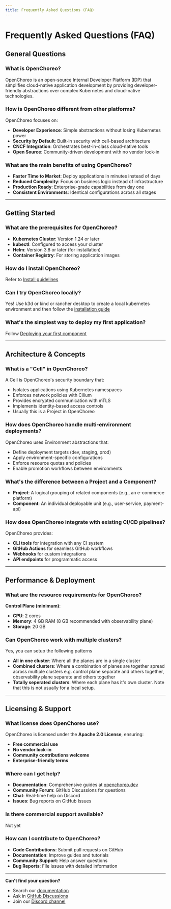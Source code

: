 ```yaml
---
title: Frequently Asked Questions (FAQ)
---
```


# Frequently Asked Questions (FAQ)

## General Questions

### What is OpenChoreo?
OpenChoreo is an open-source Internal Developer Platform (IDP) that simplifies cloud-native application development by providing developer-friendly abstractions over complex Kubernetes and cloud-native technologies.

### How is OpenChoreo different from other platforms?
OpenChoreo focuses on:
- **Developer Experience**: Simple abstractions without losing Kubernetes power
- **Security by Default**: Built-in security with cell-based architecture
- **CNCF Integration**: Orchestrates best-in-class cloud-native tools
- **Open Source**: Community-driven development with no vendor lock-in

### What are the main benefits of using OpenChoreo?
- **Faster Time to Market**: Deploy applications in minutes instead of days
- **Reduced Complexity**: Focus on business logic instead of infrastructure
- **Production Ready**: Enterprise-grade capabilities from day one
- **Consistent Environments**: Identical configurations across all stages

---

## Getting Started

### What are the prerequisites for OpenChoreo?
- **Kubernetes Cluster**: Version 1.24 or later
- **kubectl**: Configured to access your cluster
- **Helm**: Version 3.8 or later (for installation)
- **Container Registry**: For storing application images

### How do I install OpenChoreo?
Refer to [Install guidelines](../getting-started/single-cluster.md)

### Can I try OpenChoreo locally?
Yes! Use k3d or kind or rancher desktop to create a local kubernetes environment and then follow the [installation guide](../getting-started/single-cluster.md)

### What's the simplest way to deploy my first application?
Follow [Deploying your first component](../getting-started/deploy-first-component.md)

---

## Architecture & Concepts

### What is a "Cell" in OpenChoreo?
A Cell is OpenChoreo's security boundary that:
- Isolates applications using Kubernetes namespaces
- Enforces network policies with Cilium
- Provides encrypted communication with mTLS
- Implements identity-based access controls
- Usually this is a Project in OpenChoreo

### How does OpenChoreo handle multi-environment deployments?
OpenChoreo uses Environment abstractions that:
- Define deployment targets (dev, staging, prod)
- Apply environment-specific configurations
- Enforce resource quotas and policies
- Enable promotion workflows between environments

### What's the difference between a Project and a Component?
- **Project**: A logical grouping of related components (e.g., an e-commerce platform)
- **Component**: An individual deployable unit (e.g., user-service, payment-api)

### How does OpenChoreo integrate with existing CI/CD pipelines?
OpenChoreo provides:
- **CLI tools** for integration with any CI system
- **GitHub Actions** for seamless GitHub workflows
- **Webhooks** for custom integrations
- **API endpoints** for programmatic access

---

## Performance & Deployment

### What are the resource requirements for OpenChoreo?
**Control Plane (minimum)**:
- **CPU**: 2 cores
- **Memory**: 4 GB RAM (8 GB recommended with observability plane)
- **Storage**: 20 GB

### Can OpenChoreo work with multiple clusters?
Yes, you can setup the following patterns
- **All in one cluster**: Where all the planes are in a single cluster
- **Combined clusters**: Where a combination of planes are together spread across multiple clusters 
   e.g. control plane separate and others together, observability plane separate and others together
- **Totally seperated clusters**: Where each plane has it's own cluster. Note that this is not usually for a local setup. 

--- 

## Licensing & Support

### What license does OpenChoreo use?
OpenChoreo is licensed under the **Apache 2.0 License**, ensuring:
- **Free commercial use**
- **No vendor lock-in**
- **Community contributions welcome**
- **Enterprise-friendly terms**

### Where can I get help?
- **Documentation**: Comprehensive guides at [openchoreo.dev](../overview/what-is-openchoreo.md)
- **Community Forum**: GitHub Discussions for questions
- **Chat**: Real-time help on Discord
- **Issues**: Bug reports on GitHub Issues

### Is there commercial support available?
Not yet

### How can I contribute to OpenChoreo?
- **Code Contributions**: Submit pull requests on GitHub
- **Documentation**: Improve guides and tutorials
- **Community Support**: Help answer questions
- **Bug Reports**: File issues with detailed information

---

**Can't find your question?** 

- Search our [documentation](../overview/what-is-openchoreo.md)
- Ask in [GitHub Discussions](https://github.com/openchoreo/openchoreo/discussions)
- Join our [Discord channel](https://discord.com/invite/asqDFC8suT)
